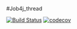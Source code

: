 #Job4j_thread

[![Build Status](https://travis-ci.com/demonick82/job4j_threads.svg?branch=master)](https://travis-ci.com/demonick82/job4j_threads)
[![codecov](https://codecov.io/gh/demonick82/job4j_threads/branch/master/graph/badge.svg?token=ag5xsMwMl1)](https://codecov.io/gh/demonick82/job4j_threads)
